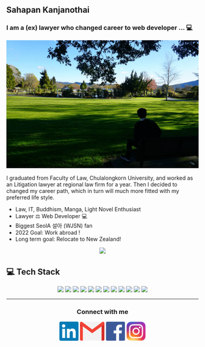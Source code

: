 ## Sahapan Kanjanothai
### I am a (ex) lawyer who changed career to web developer ... 💻
![cover photo](https://raw.githubusercontent.com/sahapan-k/sahapan-k/main/sahapan-k/assets/cover.webp)

<p>
I graduated from Faculty of Law, Chulalongkorn University, and worked as an Litigation lawyer at regional law firm for a year. Then I decided to changed my career path, which in turn will much more fitted with my preferred life style.

- Law, IT, Buddhism, Manga, Light Novel Enthusiast
- Lawyer ⚖️ Web Developer 💻
- Biggest SeolA 설아 (WJSN) fan
- 2022 Goal: Work abroad !
- Long term goal: Relocate to New Zealand!

<div align="center">
<img src="https://raw.githubusercontent.com/sahapan-k/sahapan-k/main/sahapan-k/assets/seola-typing.gif" />
</div>

<h2><b>💻  Tech Stack</b></h2>
<p align="center">
 <img src="https://img.shields.io/badge/HTML5-E34F26?style=for-the-badge&logo=html5&logoColor=white" height="25"/>
 <img src="https://img.shields.io/badge/CSS3-1572B6?style=for-the-badge&logo=css3&logoColor=white" height="25"/>
  <img src="https://img.shields.io/badge/javascript-323330.svg?&style=for-the-badge&logo=javascript&logoColor=F7DF1E" height="25"/>
  <img src="https://img.shields.io/badge/Node.js-43853D?style=for-the-badge&logo=node.js&logoColor=white" height="25"/>
  <img src="https://img.shields.io/badge/Postman-FF6C37?style=for-the-badge&logo=Postman&logoColor=white" height="25"/>
    <img src="https://img.shields.io/badge/Express.js-000000?style=for-the-badge&logo=express&logoColor=white" height="25"/>
  <img src="https://img.shields.io/badge/MongoDB-4EA94B?style=for-the-badge&logo=mongodb&logoColor=white" height="25"/>
  <img src="https://img.shields.io/badge/React-20232A?style=for-the-badge&logo=react&logoColor=61DAFB" height="25"/>
   <img src="https://img.shields.io/badge/Redux-593D88?style=for-the-badge&logo=redux&logoColor=white" height="25"/>
  <img src="https://img.shields.io/badge/git%20&%20github-FF9800.svg?&style=for-the-badge&logo=git&logoColor=white" height="25"/>
   <img src="https://img.shields.io/badge/npm-CB3837?style=for-the-badge&logo=npm&logoColor=white" height="25"/>
    <img src="https://img.shields.io/badge/JWT-000000?style=for-the-badge&logo=JSON%20web%20tokens&logoColor=white" height="25"/>
</p>

<hr>
<div>
  <h3 align="center">Connect with me</h3>
  <p align="center">
    <a href= "https://www.linkedin.com/in/sahapan-k/"><img src="https://raw.githubusercontent.com/sahapan-k/sahapan-k/main/sahapan-k/assets/linkedin.png" height="50" /></a>
    <a href= "mailto:sahapan.kanjanothai@gmail.com"><img src="https://raw.githubusercontent.com/sahapan-k/sahapan-k/main/sahapan-k/assets/email.png" height="50" /></a>
    <a href= "https://www.facebook.com/paakkung/"><img src="https://raw.githubusercontent.com/sahapan-k/sahapan-k/main/sahapan-k/assets/facebook.png" height="50" /></a>
    <a href= "https://www.instagram.com/paak.kanjanothai/"><img src="https://raw.githubusercontent.com/sahapan-k/sahapan-k/main/sahapan-k/assets/instagram.png" height="50" /></a>
  </p>
</div>
